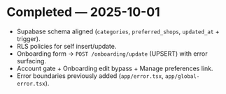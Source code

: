 # Completed — 2025-10-01

- Supabase schema aligned (`categories`, `preferred_shops`, `updated_at` + trigger).
- RLS policies for self insert/update.
- Onboarding form → `POST /onboarding/update` (UPSERT) with error surfacing.
- Account gate + Onboarding edit bypass + Manage preferences link.
- Error boundaries previously added (`app/error.tsx`, `app/global-error.tsx`).
